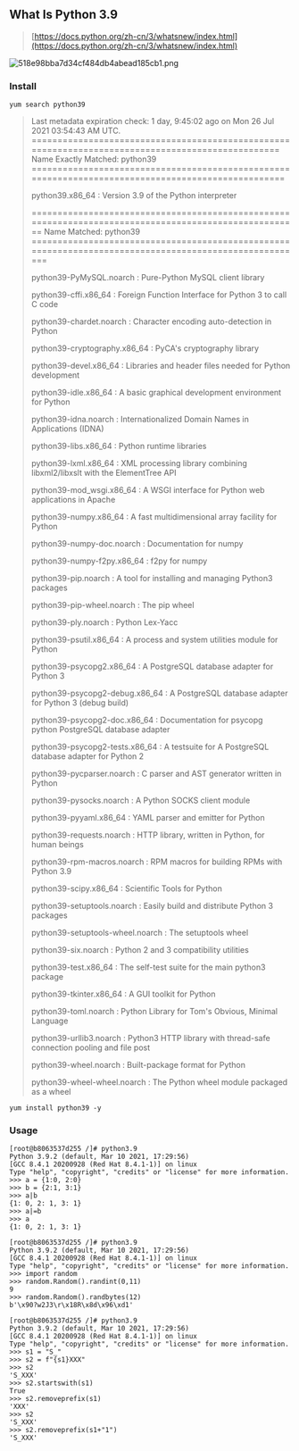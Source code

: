 ## What Is Python 3.9
> [https://docs.python.org/zh-cn/3/whatsnew/index.html](https://docs.python.org/zh-cn/3/whatsnew/index.html)

![518e98bba7d34cf484db4abead185cb1.png](https://cdn.nlark.com/yuque/0/2021/png/2666308/1627392398448-2a66845d-e24b-4b3e-8248-5b7d1b6f9f84.png#clientId=uedaa37bd-63a9-4&from=ui&id=u99d99afa&margin=%5Bobject%20Object%5D&name=518e98bba7d34cf484db4abead185cb1.png&originHeight=608&originWidth=1080&originalType=binary&ratio=1&size=137209&status=done&style=none&taskId=u34e195e2-5fcf-4c29-8720-559f9d38754)
### Install
```shell
yum search python39
```
> Last metadata expiration check: 1 day, 9:45:02 ago on Mon 26 Jul 2021 03:54:43 AM UTC.
================================================================================================== Name Exactly Matched: python39 ===================================================================================================
>
> python39.x86_64 : Version 3.9 of the Python interpreter
>
> ====================================================================================================== Name Matched: python39 =======================================================================================================
>
> python39-PyMySQL.noarch : Pure-Python MySQL client library
>
> python39-cffi.x86_64 : Foreign Function Interface for Python 3 to call C code
>
> python39-chardet.noarch : Character encoding auto-detection in Python
>
> python39-cryptography.x86_64 : PyCA's cryptography library
>
> python39-devel.x86_64 : Libraries and header files needed for Python development
>
> python39-idle.x86_64 : A basic graphical development environment for Python
>
> python39-idna.noarch : Internationalized Domain Names in Applications (IDNA)
>
> python39-libs.x86_64 : Python runtime libraries
>
> python39-lxml.x86_64 : XML processing library combining libxml2/libxslt with the ElementTree API
>
> python39-mod_wsgi.x86_64 : A WSGI interface for Python web applications in Apache
>
> python39-numpy.x86_64 : A fast multidimensional array facility for Python
>
> python39-numpy-doc.noarch : Documentation for numpy
>
> python39-numpy-f2py.x86_64 : f2py for numpy
>
> python39-pip.noarch : A tool for installing and managing Python3 packages
>
> python39-pip-wheel.noarch : The pip wheel
>
> python39-ply.noarch : Python Lex-Yacc
>
> python39-psutil.x86_64 : A process and system utilities module for Python
>
> python39-psycopg2.x86_64 : A PostgreSQL database adapter for Python 3
>
> python39-psycopg2-debug.x86_64 : A PostgreSQL database adapter for Python 3 (debug build)
>
> python39-psycopg2-doc.x86_64 : Documentation for psycopg python PostgreSQL database adapter
>
> python39-psycopg2-tests.x86_64 : A testsuite for A PostgreSQL database adapter for Python 2
>
> python39-pycparser.noarch : C parser and AST generator written in Python
>
> python39-pysocks.noarch : A Python SOCKS client module
>
> python39-pyyaml.x86_64 : YAML parser and emitter for Python
>
> python39-requests.noarch : HTTP library, written in Python, for human beings
>
> python39-rpm-macros.noarch : RPM macros for building RPMs with Python 3.9
>
> python39-scipy.x86_64 : Scientific Tools for Python
>
> python39-setuptools.noarch : Easily build and distribute Python 3 packages
>
> python39-setuptools-wheel.noarch : The setuptools wheel
>
> python39-six.noarch : Python 2 and 3 compatibility utilities
>
> python39-test.x86_64 : The self-test suite for the main python3 package
>
> python39-tkinter.x86_64 : A GUI toolkit for Python
>
> python39-toml.noarch : Python Library for Tom's Obvious, Minimal Language
>
> python39-urllib3.noarch : Python3 HTTP library with thread-safe connection pooling and file post
>
> python39-wheel.noarch : Built-package format for Python
>
> python39-wheel-wheel.noarch : The Python wheel module packaged as a wheel
>

```shell
yum install python39 -y
```
### Usage
```shell
[root@b8063537d255 /]# python3.9
Python 3.9.2 (default, Mar 10 2021, 17:29:56) 
[GCC 8.4.1 20200928 (Red Hat 8.4.1-1)] on linux
Type "help", "copyright", "credits" or "license" for more information.
>>> a = {1:0, 2:0}
>>> b = {2:1, 3:1}
>>> a|b
{1: 0, 2: 1, 3: 1}
>>> a|=b
>>> a
{1: 0, 2: 1, 3: 1}
```
```shell
[root@b8063537d255 /]# python3.9
Python 3.9.2 (default, Mar 10 2021, 17:29:56) 
[GCC 8.4.1 20200928 (Red Hat 8.4.1-1)] on linux
Type "help", "copyright", "credits" or "license" for more information.
>>> import random
>>> random.Random().randint(0,11)
9
>>> random.Random().randbytes(12)
b'\x90?w2J3\r\x18R\x8d\x96\xd1'
```
```shell
[root@b8063537d255 /]# python3.9
Python 3.9.2 (default, Mar 10 2021, 17:29:56) 
[GCC 8.4.1 20200928 (Red Hat 8.4.1-1)] on linux
Type "help", "copyright", "credits" or "license" for more information.
>>> s1 = "S_"
>>> s2 = f"{s1}XXX"
>>> s2
'S_XXX'
>>> s2.startswith(s1)
True      
>>> s2.removeprefix(s1)
'XXX'
>>> s2
'S_XXX'
>>> s2.removeprefix(s1+"1")
'S_XXX'
```
